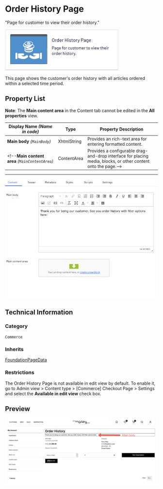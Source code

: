 # Order History Page
"Page for customer to view their order history."

![Order history](Screenshots/Order%20History%20Page%20-%20icon.png)

This page shows the customer's order history with all articles ordered within a selected time period.


## Property List
**Note**: The **Main content area** in the Content tab cannot be edited in the **All properties** view.<!--The following property list includes properties that are unique to this content type. For a list of global properties, view our [*Common Page  Properties*](./Common%20Page%20Properties.md) list.-->

Display Name *(Name in code)* | Type | Property Description
--------------|------|---------------
**Main body** *(`MainBody`)* | XhtmlString | Provides an rich-text area for entering formatted content.
<!--**Main content area** *(`MainContentArea`)* | ContentArea | Provides a configurable drag-and-drop interface for placing media, blocks, or other content onto the page.-->

** **
![Order history](Screenshots/Order%20History%20Page%20-%20Content%20tab.png)

## Technical Information

### Category
`Commerce`

### Inherits
[FoundationPageData](Foundation%20Page%20Data.md)

### Restrictions
The Order History Page is not available in edit view by default. To enable it, go to Admin view > Content type > [Commerce] Checkout Page > Settings and select the **Available in edit view** check box.

## Preview
![Order history](Screenshots/Order%20History%20Page%20-%20Preview.png)
